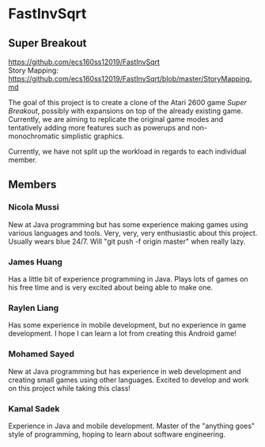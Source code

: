 # FastInvSqrt

## Super Breakout
https://github.com/ecs160ss12019/FastInvSqrt <br>
Story Mapping: https://github.com/ecs160ss12019/FastInvSqrt/blob/master/StoryMapping.md
<p>The goal of this project is to create a clone of the Atari 2600 game <em>Super Breakout</em>, possibly with expansions on top of the already existing game. Currently, we are aiming to replicate the original game modes and tentatively adding more features such as powerups and non-monochromatic simplistic graphics.</p>
<p>Currently, we have not split up the workload in regards to each individual member.</p>

## Members
### Nicola Mussi
<p>New at Java programming but has some experience making games using various languages and tools. Very, very, very enthusiastic about this project. Usually wears blue 24/7. Will "git push -f origin master" when really lazy.</p>

### James Huang
<p> Has a little bit of experience programming in Java. Plays lots of games on his free time and is very excited about being able to make one. </p>

### Raylen Liang
<p> Has some experience in mobile development, but no experience in game development. I hope I can learn a lot from creating this Android game!<p>

### Mohamed Sayed
<p> New at Java programming but has experience in web development and creating small games using other languages. Excited to develop and work on this project while taking this class! </p>

### Kamal Sadek
<p> Experience in Java and mobile development. Master of the "anything goes" style of programming, hoping to learn about software engineering. </p>
